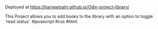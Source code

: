 Deployed at https://harneetsahi.github.io/Odin-project-library/

This Project allows you to add books to the library with an option to toggle 'read status'.
#javascript #css #html
